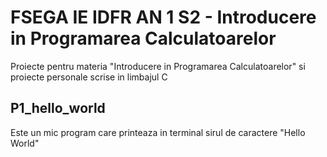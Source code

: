 # FSEGA IE IDFR AN 1 S2 - Introducere in Programarea Calculatoarelor #

Proiecte pentru materia "Introducere in Programarea Calculatoarelor" si proiecte personale scrise in limbajul C

## P1_hello_world ##
Este un mic program care printeaza in terminal sirul de caractere "Hello World"
